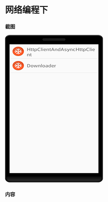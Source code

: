 # 网络编程下
### 截图
![截图](https://github.com/BruceAnda/Android52/blob/master/screenshot/day05/pic/pic.png)

### 内容
